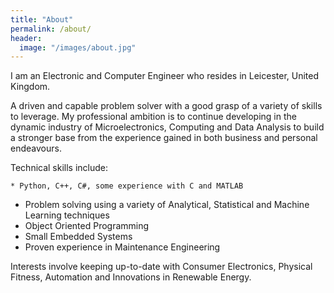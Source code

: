 ```yaml
---
title: "About"
permalink: /about/
header:
  image: "/images/about.jpg"
---
```


I am an Electronic and Computer Engineer who resides in Leicester, United Kingdom.

A driven and capable problem solver with a good grasp of a variety of skills to leverage. My professional ambition is to continue developing in the dynamic industry of Microelectronics, Computing and Data Analysis to build a stronger base from the experience gained in both business and personal endeavours.

Technical skills include:

	* Python, C++, C#, some experience with C and MATLAB
  * Problem solving using a variety of Analytical, Statistical and Machine Learning techniques
  * Object Oriented Programming
  * Small Embedded Systems
  * Proven experience in Maintenance Engineering

Interests involve keeping up-to-date with Consumer Electronics, Physical Fitness, Automation and Innovations in Renewable Energy.
